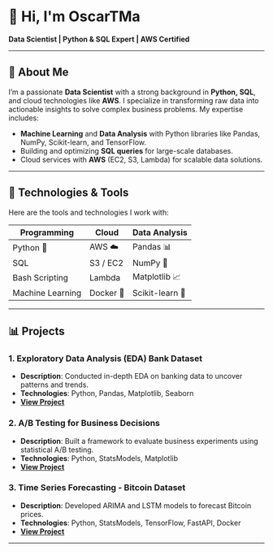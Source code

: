 # 👋 Hi, I'm OscarTMa

**Data Scientist | Python & SQL Expert | AWS Certified**

---

## 🚀 About Me  

I’m a passionate **Data Scientist** with a strong background in **Python, SQL**, and cloud technologies like **AWS**. I specialize in transforming raw data into actionable insights to solve complex business problems. My expertise includes:

- **Machine Learning** and **Data Analysis** with Python libraries like Pandas, NumPy, Scikit-learn, and TensorFlow.
- Building and optimizing **SQL queries** for large-scale databases.
- Cloud services with **AWS** (EC2, S3, Lambda) for scalable data solutions.

---

## 🔧 Technologies & Tools  

Here are the tools and technologies I work with:

| **Programming**  | **Cloud**  | **Data Analysis**    |
|------------------|------------|----------------------|
| Python 🐍       | AWS ☁️     | Pandas 📊           |
| SQL             | S3 / EC2   | NumPy 🔢            |
| Bash Scripting  | Lambda     | Matplotlib 📈       |
| Machine Learning | Docker 🐳 | Scikit-learn 🤖      |

---

## 📊 Projects  

### **1. Exploratory Data Analysis (EDA) Bank Dataset**  
- **Description**: Conducted in-depth EDA on banking data to uncover patterns and trends.  
- **Technologies**: Python, Pandas, Matplotlib, Seaborn  
- **[View Project](https://github.com/OscarTMa/Exploratory-Data-Analysis-Bank)**  

### **2. A/B Testing for Business Decisions**  
- **Description**: Built a framework to evaluate business experiments using statistical A/B testing.  
- **Technologies**: Python, StatsModels, Matplotlib  
- **[View Project](https://github.com/OscarTMa/ab-testing)**  

### **3. Time Series Forecasting - Bitcoin Dataset**  
- **Description**: Developed ARIMA and LSTM models to forecast Bitcoin prices.  
- **Technologies**: Python, StatsModels, TensorFlow, FastAPI, Docker  
- **[View Project](https://github.com/OscarTMa/time-series-forecasting)**  

---
